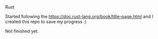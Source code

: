 Rust

Started following the https://doc.rust-lang.org/book/title-page.html and I created this repo to save my progress :) 

Not finished yet.
